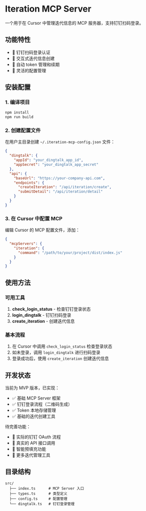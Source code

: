 # Iteration MCP Server

一个用于在 Cursor 中管理迭代信息的 MCP 服务器，支持钉钉扫码登录。

## 功能特性

- 🔐 钉钉扫码登录认证
- 📝 交互式迭代信息创建
- 💾 自动 token 管理和续期
- 🔧 灵活的配置管理

## 安装配置

### 1. 编译项目
```bash
npm install
npm run build
```

### 2. 创建配置文件
在用户主目录创建 `~/.iteration-mcp-config.json` 文件：

```json
{
  "dingtalk": {
    "appId": "your_dingtalk_app_id",
    "appSecret": "your_dingtalk_app_secret"
  },
  "api": {
    "baseUrl": "https://your-company-api.com",
    "endpoints": {
      "createIteration": "/api/iteration/create",
      "submitDetail": "/api/iteration/detail"
    }
  }
}
```

### 3. 在 Cursor 中配置 MCP
编辑 Cursor 的 MCP 配置文件，添加：

```json
{
  "mcpServers": {
    "iteration": {
      "command": "/path/to/your/project/dist/index.js"
    }
  }
}
```

## 使用方法

### 可用工具

1. **check_login_status** - 检查钉钉登录状态
2. **login_dingtalk** - 钉钉扫码登录
3. **create_iteration** - 创建迭代信息

### 基本流程

1. 在 Cursor 中调用 `check_login_status` 检查登录状态
2. 如未登录，调用 `login_dingtalk` 进行扫码登录
3. 登录成功后，使用 `create_iteration` 创建迭代信息

## 开发状态

当前为 MVP 版本，已实现：
- ✅ 基础 MCP Server 框架
- ✅ 钉钉登录流程（二维码生成）
- ✅ Token 本地存储管理
- ✅ 基础的迭代创建工具

待完善功能：
- 🔄 实际的钉钉 OAuth 流程
- 🔄 真实的 API 接口调用
- 🔄 智能预填充功能
- 🔄 更多迭代管理工具

## 目录结构

```
src/
  ├── index.ts      # MCP Server 入口
  ├── types.ts      # 类型定义
  ├── config.ts     # 配置管理
  └── dingtalk.ts   # 钉钉登录管理
``` 